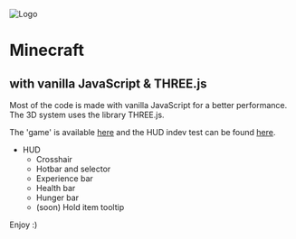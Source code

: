 ![Logo](https://matteoo34.github.io/MC/favicon.ico)
# Minecraft
## with vanilla JavaScript & THREE.js

Most of the code is made with vanilla JavaScript for a better performance.  
The 3D system uses the library THREE.js.  

The 'game' is available [here](https://matteoo34.github.io/MC) and the HUD indev test can be found [here](https://matteoo34.github.io/MC/hud.html).

+ HUD
  + Crosshair
  + Hotbar and selector
  + Experience bar
  + Health bar
  + Hunger bar
  + (soon) Hold item tooltip

Enjoy :)
